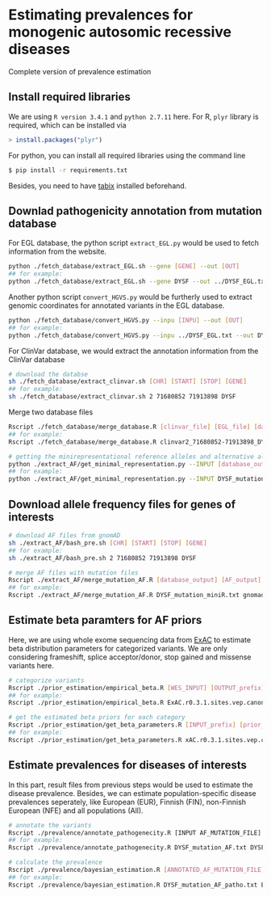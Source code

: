 # Estimating prevalences for monogenic autosomic recessive diseases
Complete version of prevalence estimation

## Install required libraries
We are using `R version 3.4.1` and `python 2.7.11` here. 
For R, `plyr` library is required, which can be installed via 
``` R
> install.packages("plyr")
```

For python, you can install all required libraries using the command line
``` bash
$ pip install -r requirements.txt
```

Besides, you need to have [tabix](http://wiki.wubrowse.org/How_to_install_tabix) installed beforehand.  


## Downlad pathogenicity annotation from mutation database
For EGL database, the python script `extract_EGL.py` would be used to fetch information from the website.
``` bash
python ./fetch_database/extract_EGL.sh --gene [GENE] --out [OUT]
## for example: 
python ./fetch_database/extract_EGL.sh --gene DYSF --out ../DYSF_EGL.txt
```
Another python script `convert_HGVS.py` would be furtherly used to extract genomic coordinates for annotated variants in the EGL database.
```bash
python ./fetch_database/convert_HGVS.py --inpu [INPU] --out [OUT]
## for example:
python ./fetch_database/convert_HGVS.py --inpu ../DYSF_EGL.txt --out DYSF_EGL_loc.txt
```

For ClinVar database, we would extract the annotation information from the ClinVar database
```bash
# download the databse
sh ./fetch_database/extract_clinvar.sh [CHR] [START] [STOP] [GENE]
## for example:
sh ./fetch_database/extract_clinvar.sh 2 71680852 71913898 DYSF
```

Merge two database files
```bash
Rscript ./fetch_database/merge_database.R [clinvar_file] [EGL_file] [database_output]
## for example:
Rscript ./fetch_database/merge_database.R clinvar2_71680852-71913898_DYSF_info.table DYSF_EGL_loc.txt DYSF_mutation.txt

# getting the minirepresentational reference alleles and alternative alleles
python ./extract_AF/get_minimal_representation.py --INPUT [database_output] --OUTPUT [database_miniRepresented_output]
## for example:
python ./extract_AF/get_minimal_representation.py --INPUT DYSF_mutation.txt DYSF_mutation_miniR.txt
```

## Download allele frequency files for genes of interests
```bash
# download AF files from gnomAD
sh ./extract_AF/bash_pre.sh [CHR] [START] [STOP] [GENE]
## for example:
sh ./extract_AF/bash_pre.sh 2 71680852 71913898 DYSF

# merge AF files with mutation files
Rscript ./extract_AF/merge_mutation_AF.R [database_output] [AF_output] [merged_database_AF]
## for example:
Rscript ./extract_AF/merge_mutation_AF.R DYSF_mutation_miniR.txt gnomad.genomes_exomes.r2.0.2.sites_2.71680852-71913898_DYSF_splitted_miniRepresented.table DYSF_mutation_AF.txt
```

## Estimate beta paramters for AF priors

Here, we are using whole exome sequencing data from [ExAC](ftp://ftp.broadinstitute.org/pub/ExAC_release/release1/manuscript_data/) to estimate beta distribution parameters for categorized variants. We are only considering frameshift, splice acceptor/donor, stop gained and missense variants here.

```bash
# categorize variants
Rscript ./prior_estimation/empirical_beta.R [WES_INPUT] [OUTPUT_prefix]
## for example:
Rscript ./prior_estimation/empirical_beta.R ExAC.r0.3.1.sites.vep.canonical.table.gz xAC.r0.3.1.sites.vep.canonical

# get the estimated beta priors for each category
Rscript ./prior_estimation/get_beta_parameters.R [INPUT_prefix] [prior_output]
## for example:
Rscript ./prior_estimation/get_beta_parameters.R xAC.r0.3.1.sites.vep.canonical ExAC_beta_priors.txt 
``` 

## Estimate prevalences for diseases of interests

In this part, result files from previous steps would be used to estimate the disease prevalence. Besides, we can estimate population-specific disease prevalences seperately, like European (EUR), Finnish (FIN), non-Finnish European (NFE) and all populations (All).

```bash
# annotate the variants
Rscript ./prevalence/annotate_pathogenecity.R [INPUT AF_MUTATION_FILE] [OUTPUT ANNOTATED_AF_MUTATION_FILE]
## for example:
Rscript ./prevalence/annotate_pathogenecity.R DYSF_mutation_AF.txt DYSF_mutation_AF_patho.txt

# calculate the prevalence
Rscript ./prevalence/bayesian_estimation.R [ANNOTATED_AF_MUTATION_FILE] [PARAMETER_FILE] [POPULATION] [CONFIDENCE] [OUTPUT PREVELANCE_RESULT_FILE]
## for example:
Rscript ./prevalence/bayesian_estimation.R DYSF_mutation_AF_patho.txt ExAC_beta_priors.txt All 0.95 DYSF_All_0.95.txt
```

